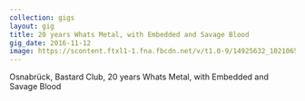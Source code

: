 ```yaml
---
collection: gigs
layout: gig
title: 20 years Whats Metal, with Embedded and Savage Blood
gig_date: 2016-11-12
image: https://scontent.ftxl1-1.fna.fbcdn.net/v/t1.0-9/14925632_10210653483357014_1290595757007287053_n.jpg?oh=3395450b2a5dac0397a2d3ecc1c1a3fc&oe=5906282B
---
```


Osnabrück, Bastard Club, 20 years Whats Metal, with Embedded and Savage Blood